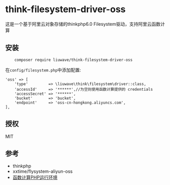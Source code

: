 # think-filesystem-driver-oss

这是一个基于阿里云对象存储的thinkphp6.0 Filesystem驱动，支持阿里云函数计算

## 安装

```shell script
    composer require liuwave/think-filesystem-driver-oss
```

在`config/filesystem.php`中添加配置:

```
'oss' => [
    'type'         => \liuwave\think\filesystem\driver::class,
    'accessId'     => '******',//为空则使用函数计算提供的 credentials
    'accessSecret' => '******',
    'bucket'       => 'bucket',
    'endpoint'     => 'oss-cn-hongkong.aliyuncs.com',
],
```
    


## 授权

MIT


## 参考

- thinkphp
- xxtime/flysystem-aliyun-oss
- [函数计算PHP运行环境](https://help.aliyun.com/document_detail/89032.html)



